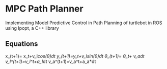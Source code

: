 # MPC Path Planner

Implementing Model Predictive Control in Path Planning of turtlebot in ROS using Ipopt, a C++ library

Equations
----------
x_(t+1)= x_t+v_l*cos⁡(θ)*dt
y_(t+1)=y_t+v_l*sin⁡(θ)*dt
θ_(t+1)= θ_t+ v_a*dt
v_l^(t+1)=v_l^t+a_l*dt
v_a^(t+1)=v_a^t+a_a*dt

